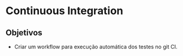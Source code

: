 # Continuous Integration

## Objetivos
- Criar um workflow para execução automática dos testes no git CI.
